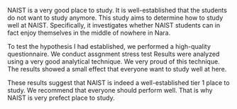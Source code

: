 NAIST is a very good place to study. It is well-established that the students do not want to study anymore. This study aims to determine how to study well at NAIST. Specifically, it investigates whether NAIST students can in fact enjoy themselves in the middle of nowhere in Nara. 

To test the hypothesis I had established,  we performed a high-quality questionnaire. 
We conduct assgnment stress test
Results were analyzed using a very good analytical technique. We very proud of this technique. The results showed a small effect that everyone want to study well at here. 

These results suggest that NAIST is indeed a well-established tier 1 place to study. We recommend that everyone should perform well. That is why NAIST is very prefect place to study.
